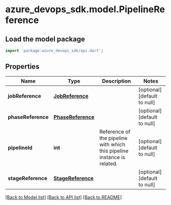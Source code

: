 # azure_devops_sdk.model.PipelineReference

## Load the model package
```dart
import 'package:azure_devops_sdk/api.dart';
```

## Properties
Name | Type | Description | Notes
------------ | ------------- | ------------- | -------------
**jobReference** | [**JobReference**](JobReference.md) |  | [optional] [default to null]
**phaseReference** | [**PhaseReference**](PhaseReference.md) |  | [optional] [default to null]
**pipelineId** | **int** | Reference of the pipeline with which this pipeline instance is related. | [optional] [default to null]
**stageReference** | [**StageReference**](StageReference.md) |  | [optional] [default to null]

[[Back to Model list]](../README.md#documentation-for-models) [[Back to API list]](../README.md#documentation-for-api-endpoints) [[Back to README]](../README.md)


